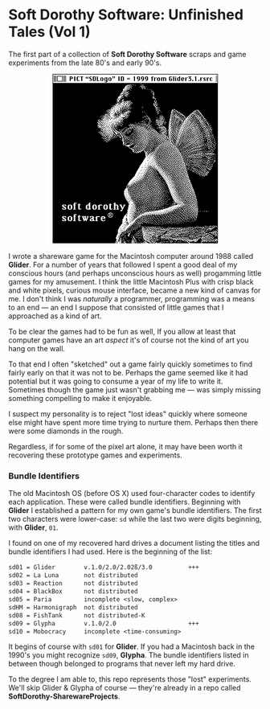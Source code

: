 # Soft Dorothy Software: Unfinished Tales (Vol 1)
The first part of a collection of **Soft Dorothy Software** scraps and game experiments from the late 80's and early 90's.

<p align="center">
<img width="329" src="https://github.com/EngineersNeedArt/SoftDorothy-SharewareProjects/blob/2f3983fe631834a9016de4840c488c9e1630bc3e/Images/SoftDorothyLogo.png">
</p>

I wrote a shareware game for the Macintosh computer around 1988 called **Glider**. For a number of years that followed I spent a good deal of my conscious hours (and perhaps unconscious hours as well) progamming little games for my amusement. I think the little Macintosh Plus with crisp black and white pixels, curious mouse interface, became a new kind of canvas for me. I don't think I was *naturally* a programmer, programming was a means to an end — an end I suppose that consisted of little games that I approached as a kind of art.

To be clear the games had to be fun as well, If you allow at least that computer games have an art *aspect* it's of course not the kind of art you hang on the wall.

To that end I often "sketched" out a game fairly quickly sometimes to find fairly early on that it was not to be. Perhaps the game seemed like it had potential but it was going to consume a year of my life to write it. Sometimes though the game just wasn't grabbing me — was simply missing something compelling to make it enjoyable.

I suspect my personality is to reject "lost ideas" quickly where someone else might have spent more time trying to nurture them. Perhaps then there were some diamonds in the rough.

Regardless, if for some of the pixel art alone, it may have been worth it recovering these prototype games and experiments.

### Bundle Identifiers

The old Macintosh OS (before OS X) used four-character codes to identify each application. These were called bundle identifiers. Beginning with **Glider** I established a pattern for my own game's bundle identifiers. The first two characters were lower-case: `sd` while the last two were digits beginning, with **Glider**, `01`.

I found on one of my recovered hard drives a document listing the titles and bundle identifiers I had used. Here is the beginning of the list:

```
sd01 = Glider        v.1.0/2.0/2.02ß/3.0          +++
sd02 = La Luna       not distributed
sd03 = Reaction      not distributed
sd04 = BlackBox      not distributed
sd05 = Paria         incomplete <slow, complex>
sdHM = Harmonigraph  not distributed
sd08 = FishTank      not distributed-K
sd09 = Glypha        v.1.0/2.0                    +++
sd10 = Mobocracy     incomplete <time-consuming>
```

It begins of course with `sd01` for **Glider**. If you had a Macintosh back in the 1990's you might recognize `sd09`, **Glypha**. The bundle identifiers listed in between though belonged to programs that never left my hard drive.

To the degree I am able to, this repo represents those "lost" experiments. We'll skip Glider & Glypha of course — they're already in a repo called **SoftDorothy-SharewareProjects**.
